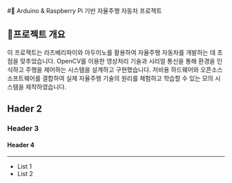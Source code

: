 #🚗 Arduino & Raspberry Pi 기반 자율주행 자동차 프로젝트

## 📒프로젝트 개요
이 프로젝트는 라즈베리파이와 아두이노를 활용하여 자율주행 자동차를 개발하는 데 초점을 맞추었습니다.
OpenCV를 이용한 영상처리 기술과 시리얼 통신을 통해 환경을 인식하고 주행을 제어하는 시스템을 설계하고 구현했습니다.
저비용 하드웨어와 오픈소스 소프트웨어를 결합하여 실제 자율주행 기술의 원리를 체험하고 학습할 수 있는 모의 시스템을 제작하였습니다.
## Hader 2

### Header 3

#### Header 4
---
- List 1
- List 2
